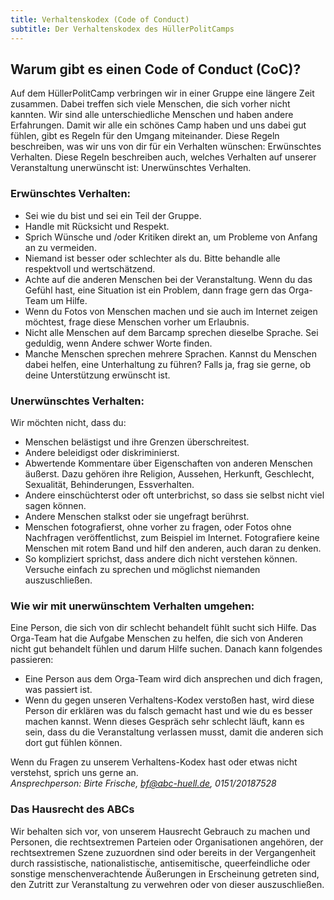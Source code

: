 ```yaml
---
title: Verhaltenskodex (Code of Conduct)
subtitle: Der Verhaltenskodex des HüllerPolitCamps 
---
```

## Warum gibt es einen Code of Conduct (CoC)?

Auf dem HüllerPolitCamp verbringen wir in einer Gruppe eine längere Zeit zusammen. Dabei treffen sich viele Menschen, die sich vorher nicht kannten. Wir sind alle unterschiedliche Menschen und haben andere Erfahrungen. Damit wir alle ein schönes Camp haben und uns dabei gut fühlen, gibt es Regeln für den Umgang miteinander. Diese Regeln beschreiben, was wir uns von dir für ein Verhalten wünschen: Erwünschtes Verhalten. Diese Regeln beschreiben auch, welches Verhalten auf unserer Veranstaltung unerwünscht ist: Unerwünschtes Verhalten.

### Erwünschtes Verhalten:

* Sei wie du bist und sei ein Teil der Gruppe.
* Handle mit Rücksicht und Respekt.
* Sprich Wünsche und /oder Kritiken direkt an, um Probleme von Anfang an zu vermeiden.
* Niemand ist besser oder schlechter als du. Bitte behandle alle respektvoll und wertschätzend.
* Achte auf die anderen Menschen bei der Veranstaltung. Wenn du das Gefühl hast, eine Situation ist ein Problem, dann frage gern das Orga-Team um Hilfe. 
* Wenn du Fotos von Menschen machen und  sie auch im Internet zeigen möchtest, frage diese Menschen vorher um Erlaubnis.
* Nicht alle Menschen auf dem Barcamp sprechen dieselbe Sprache. Sei geduldig, wenn Andere schwer Worte finden.
* Manche Menschen sprechen mehrere Sprachen. Kannst du Menschen dabei helfen, eine Unterhaltung zu führen? Falls ja, frag sie gerne, ob deine Unterstützung erwünscht ist.

### Unerwünschtes Verhalten:

Wir möchten nicht, dass du:

* Menschen belästigst und ihre Grenzen überschreitest.
* Andere beleidigst oder diskriminierst.
* Abwertende Kommentare über Eigenschaften von anderen Menschen äußerst. Dazu gehören ihre Religion, Aussehen, Herkunft, Geschlecht, Sexualität, Behinderungen, Essverhalten.
* Andere einschüchterst oder oft unterbrichst, so dass sie selbst nicht viel sagen können.
* Andere Menschen stalkst oder sie ungefragt berührst.
* Menschen fotografierst, ohne vorher zu fragen, oder Fotos ohne Nachfragen veröffentlichst, zum Beispiel im Internet. Fotografiere keine Menschen mit rotem Band und hilf den anderen, auch daran zu denken.
* So kompliziert sprichst, dass andere dich nicht verstehen können. Versuche einfach zu sprechen und möglichst niemanden auszuschließen.

### Wie wir mit unerwünschtem Verhalten umgehen:

Eine Person, die sich von dir schlecht behandelt fühlt sucht sich Hilfe. Das Orga-Team hat die Aufgabe Menschen zu helfen, die sich von Anderen nicht gut behandelt fühlen und darum Hilfe suchen. Danach kann folgendes passieren:

* Eine Person  aus dem Orga-Team wird dich ansprechen und dich fragen, was passiert ist.
* Wenn du gegen unseren Verhaltens-Kodex verstoßen hast, wird diese Person dir erklären was du falsch gemacht hast und wie du es besser machen kannst. Wenn dieses Gespräch sehr schlecht läuft, kann es sein, dass du die Veranstaltung verlassen musst, damit die anderen sich dort gut fühlen können.

Wenn du Fragen zu unserem Verhaltens-Kodex hast oder etwas nicht verstehst, sprich uns gerne an.\
*Ansprechperson: Birte Frische, bf@abc-huell.de, 0151/20187528*

### Das Hausrecht des ABCs

Wir behalten sich vor, von unserem Hausrecht Gebrauch zu machen und Personen, die rechtsextremen Parteien oder Organisationen angehören, der rechtsextremen Szene zuzuordnen sind oder bereits in der Vergangenheit durch rassistische, nationalistische, antisemitische, queerfeindliche oder sonstige menschenverachtende Äußerungen in Erscheinung getreten sind, den Zutritt zur Veranstaltung zu verwehren oder von dieser auszuschließen.
